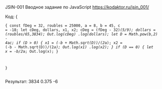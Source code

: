 JSIN-001
Вводное задание по JavaScript
<https://kodaktor.ru/jsin_001/>

Код:
{<pre><code>{
 const fDeg = 32, roubles = 25000, a = 8, b = 45, c = -18;
 let cDeg, dollars, x1, x2;
  cDeg = (fDeg - 32)*(5/9);
  dollars = (roubles/65,3834);
Out.log(cDeg)
.log(dollars);
  let D = Math.pow(b,2) - 4*a*c;
  if (D > 0) {
  x1 = (-b + Math.sqrt(D))/(2*a);
  x2 = (-b - Math.sqrt(D))/(2*a);
Out.log(x1)
.log(x2);
}
  if (D == 0) {
  let x = -b/2*a;
  Out.log(x);
}

}</code></pre> 

Результат:
3834
0.375
-6
